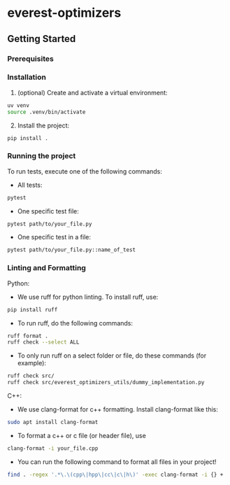 # everest-optimizers

## Getting Started

### Prerequisites

### Installation

1.  (optional) Create and activate a virtual environment:

```bash
uv venv
source .venv/bin/activate
```

2.  Install the project:

```bash
pip install .
```

### Running the project

To run tests, execute one of the following commands:

- All tests:
```bash
pytest
```

- One specific test file:

```bash
pytest path/to/your_file.py
```

- One specific test in a file:

```bash
pytest path/to/your_file.py::name_of_test
```

### Linting and Formatting

Python:

- We use ruff for python linting. To install ruff, use:

```bash
pip install ruff
```

- To run ruff, do the following commands:

```bash
ruff format .
ruff check --select ALL
```

- To only run ruff on a select folder or file, do these commands (for example):

```bash
ruff check src/
ruff check src/everest_optimizers_utils/dummy_implementation.py
```

C++:

- We use clang-format for c++ formatting. Install clang-format like this:

```bash
sudo apt install clang-format
```

- To format a c++ or c file (or header file), use

```bash
clang-format -i your_file.cpp
```

- You can run the following command to format all files in your project!

```bash
find . -regex '.*\.\(cpp\|hpp\|cc\|c\|h\)' -exec clang-format -i {} +
```
